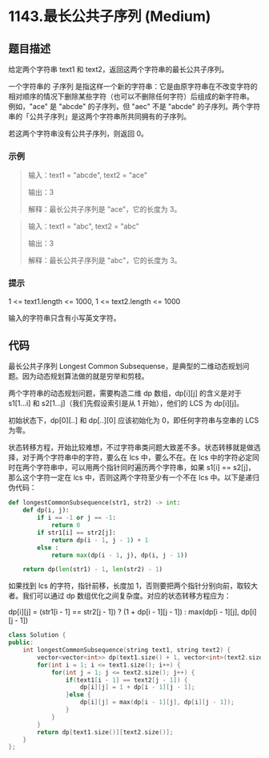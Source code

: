 # 1143.最长公共子序列 (Medium)

## 题目描述

给定两个字符串 text1 和 text2，返回这两个字符串的最长公共子序列。

一个字符串的 子序列 是指这样一个新的字符串：它是由原字符串在不改变字符的相对顺序的情况下删除某些字符（也可以不删除任何字符）后组成的新字符串。
例如，"ace" 是 "abcde" 的子序列，但 "aec" 不是 "abcde" 的子序列。两个字符串的「公共子序列」是这两个字符串所共同拥有的子序列。

若这两个字符串没有公共子序列，则返回 0。

### 示例

> 输入：text1 = "abcde", text2 = "ace" 
> 
> 输出：3  
> 
> 解释：最长公共子序列是 "ace"，它的长度为 3。

> 输入：text1 = "abc", text2 = "abc"
> 
> 输出：3
> 
> 解释：最长公共子序列是 "abc"，它的长度为 3。

### 提示

1 <= text1.length <= 1000, 1 <= text2.length <= 1000

输入的字符串只含有小写英文字符。

## 代码

最长公共子序列 Longest Common Subsequense，是典型的二维动态规划问题。因为动态规划算法做的就是穷举和剪枝。

两个字符串的动态规划问题，需要构造二维 dp 数组，dp[i][j] 的含义是对于 s1[1...i] 和 s2[1...j]（我们先假设索引是从 1 开始），他们的 LCS 为 dp[i][j]。

初始状态下，dp[0][..] 和 dp[..][0] 应该初始化为 0，即任何字符串与空串的 LCS 为零。

状态转移方程，开始比较难想，不过字符串类问题大致差不多。状态转移就是做选择，对于两个字符串中的字符，要么在 lcs 中，要么不在。在 lcs 中的字符必定同时在两个字符串中，可以用两个指针同时遍历两个字符串，如果 s1[i] == s2[j]，那么这个字符一定在 lcs 中，否则这两个字符至少有一个不在 lcs 中。以下是递归伪代码：

```python
def longestCommonSubsequence(str1, str2) -> int:
    def dp(i, j):
        if i == -1 or j == -1:
            return 0
        if str1[i] == str2[j]:
            return dp(i - 1, j - 1) + 1
        else :
            return max(dp(i - 1, j), dp(i, j - 1))

    return dp(len(str1) - 1, len(str2) - 1)
```

如果找到 lcs 的字符，指针前移，长度加 1，否则要把两个指针分别向前，取较大者。我们可以通过 dp 数组优化之间复杂度。对应的状态转移方程应为：

dp[i][j] = (str1[i - 1] == str2[j - 1]) ? (1 + dp[i - 1][j - 1]) : max(dp[i - 1][j], dp[i][j - 1])

```c++ tab="dp"
class Solution {
public:
    int longestCommonSubsequence(string text1, string text2) {
        vector<vector<int>> dp(text1.size() + 1, vector<int>(text2.size() + 1, 0));
        for(int i = 1; i <= text1.size(); i++) {
            for(int j = 1; j <= text2.size(); j++) {
                if(text1[i - 1] == text2[j - 1]) {
                    dp[i][j] = 1 + dp[i - 1][j - 1];
                }else {
                    dp[i][j] = max(dp[i - 1][j], dp[i][j - 1]);
                }
            }
        }
        return dp[text1.size()][text2.size()];
    }
};
```